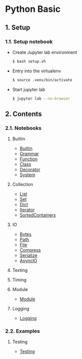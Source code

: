 # Python Basic

## 1. Setup

### 1.1. Setup notebook

- Create Jupyter lab environment

  ```bash
  $ bash setup.sh
  ```

- Entry into the virtualenv

  ```bash
  $ source .venv/bin/activate
  ```

- Start jupyter lab

  ```bash
  $ jupyter lab --no-browser
  ```

## 2. Contents

### 2.1. Notebooks

1. Builtin

   - [Builtin](./notebook/builtin/builtin.ipynb)
   - [Grammar](./notebook/builtin/grammar.ipynb)
   - [Function](./notebook/builtin/function.ipynb)
   - [Class](./notebook/builtin/class.ipynb)
   - [Decorator](./notebook/builtin/decorator.ipynb)
   - [System](./notebook/builtin/sys.ipynb)

2. Collection

   - [List](./notebook/collection/list.ipynb)
   - [Set](./notebook/collection/set.ipynb)
   - [Dict](./notebook/collection/dict.ipynb)
   - [Iterator](./notebook/collection/iterator.ipynb)
   - [SortedContainers](./notebook/collection/sortedcontainers.ipynb)

3. IO

   - [Bytes](./notebook/io/byte.ipynb)
   - [Path](./notebook/io/path.ipynb)
   - [File](./notebook/io/file.ipynb)
   - [Compress](./notebook/io/compress.ipynb)
   - [Serialize](./notebook/io/serialize.ipynb)
   - [AsyncIO](./notebook/io/asyncio.ipynb)

4. Texting

5. Timing

6. Module

   - [Module](./notebook/module/module.ipynb)

7. Logging

   - [Logging](./notebook/log/logging.ipynb)


### 2.2. Examples

1. Testing

   - [Testing](./example/testing/README.md)
